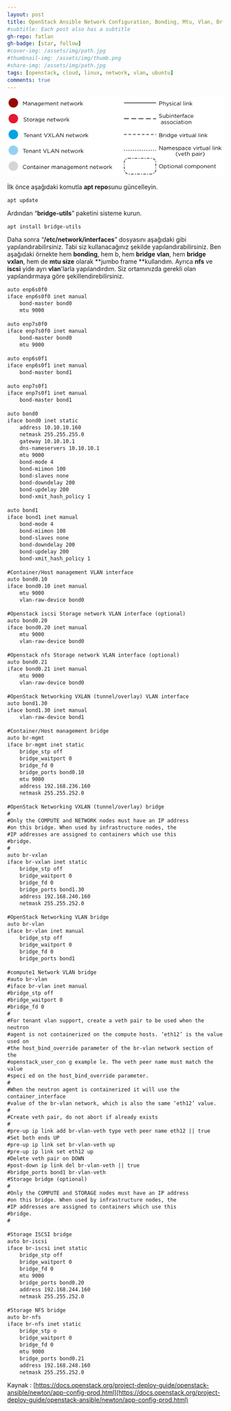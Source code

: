 ```yaml
---
layout: post
title: OpenStack Ansible Network Configuration, Bonding, Mtu, Vlan, Br-vlan, Br-vxlan - Ubuntu 16.04
#subtitle: Each post also has a subtitle
gh-repo: fatlan
gh-badge: [star, follow]
#cover-img: /assets/img/path.jpg
#thumbnail-img: /assets/img/thumb.png
#share-img: /assets/img/path.jpg
tags: [openstack, cloud, linux, network, vlan, ubuntu]
comments: true
---
```

![Crepe](/assets/img/u16-opnstcnet-conf/opnstck-net-c01.png)

İlk önce aşağıdaki komutla **apt repo**sunu güncelleyin.

~~~
apt update
~~~

Ardından “**bridge-utils**” paketini sisteme kurun.

~~~
apt install bridge-utils
~~~

Daha sonra “**/etc/network/interfaces**” dosyasını aşağıdaki gibi yapılandırabilirsiniz. Tabi siz kullanacağınız şekilde yapılandırabilirsiniz. Ben aşağıdaki örnekte hem **bonding**, hem b, hem **bridge** **vlan**, hem **bridge** **vxlan**, hem de **mtu size** olarak **jumbo frame **kullandım. Ayrıca **nfs** ve **iscsi** yide ayrı **vlan**'larla yapılandırdım. Siz ortamınızda gerekli olan yapılandırmaya göre şekillendirebilirsiniz.

~~~
auto enp6s0f0
iface enp6s0f0 inet manual
    bond-master bond0
    mtu 9000

auto enp7s0f0
iface enp7s0f0 inet manual
    bond-master bond0
    mtu 9000

auto enp6s0f1
iface enp6s0f1 inet manual
    bond-master bond1

auto enp7s0f1
iface enp7s0f1 inet manual
    bond-master bond1

auto bond0
iface bond0 inet static
    address 10.10.10.160
    netmask 255.255.255.0
    gateway 10.10.10.1
    dns-nameservers 10.10.10.1
    mtu 9000
    bond-mode 4
    bond-miimon 100
    bond-slaves none
    bond-downdelay 200
    bond-updelay 200
    bond-xmit_hash_policy 1

auto bond1
iface bond1 inet manual
    bond-mode 4
    bond-miimon 100
    bond-slaves none
    bond-downdelay 200
    bond-updelay 200
    bond-xmit_hash_policy 1

#Container/Host management VLAN interface
auto bond0.10
iface bond0.10 inet manual
    mtu 9000
    vlan-raw-device bond0

#Openstack iscsi Storage network VLAN interface (optional)
auto bond0.20
iface bond0.20 inet manual
    mtu 9000
    vlan-raw-device bond0

#Openstack nfs Storage network VLAN interface (optional)
auto bond0.21
iface bond0.21 inet manual
    mtu 9000
    vlan-raw-device bond0

#OpenStack Networking VXLAN (tunnel/overlay) VLAN interface
auto bond1.30
iface bond1.30 inet manual
    vlan-raw-device bond1

#Container/Host management bridge
auto br-mgmt
iface br-mgmt inet static
    bridge_stp off
    bridge_waitport 0
    bridge_fd 0
    bridge_ports bond0.10
    mtu 9000
    address 192.168.236.160
    netmask 255.255.252.0

#OpenStack Networking VXLAN (tunnel/overlay) bridge
#
#Only the COMPUTE and NETWORK nodes must have an IP address
#on this bridge. When used by infrastructure nodes, the
#IP addresses are assigned to containers which use this
#bridge.
#
auto br-vxlan
iface br-vxlan inet static
    bridge_stp off
    bridge_waitport 0
    bridge_fd 0
    bridge_ports bond1.30
    address 192.168.240.160
    netmask 255.255.252.0

#OpenStack Networking VLAN bridge
auto br-vlan
iface br-vlan inet manual
    bridge_stp off
    bridge_waitport 0
    bridge_fd 0
    bridge_ports bond1

#compute1 Network VLAN bridge
#auto br-vlan
#iface br-vlan inet manual
#bridge_stp off
#bridge_waitport 0
#bridge_fd 0
#
#For tenant vlan support, create a veth pair to be used when the neutron
#agent is not containerized on the compute hosts. ‘eth12’ is the value used on
#the host_bind_override parameter of the br-vlan network section of the
#openstack_user_con g example le. The veth peer name must match the value
#speci ed on the host_bind_override parameter.
#
#When the neutron agent is containerized it will use the container_interface
#value of the br-vlan network, which is also the same ‘eth12’ value.
#
#Create veth pair, do not abort if already exists
#
#pre-up ip link add br-vlan-veth type veth peer name eth12 || true
#Set both ends UP
#pre-up ip link set br-vlan-veth up
#pre-up ip link set eth12 up
#Delete veth pair on DOWN
#post-down ip link del br-vlan-veth || true
#bridge_ports bond1 br-vlan-veth
#Storage bridge (optional)
#
#Only the COMPUTE and STORAGE nodes must have an IP address
#on this bridge. When used by infrastructure nodes, the
#IP addresses are assigned to containers which use this
#bridge.
#

#Storage ISCSI bridge
auto br-iscsi
iface br-iscsi inet static
    bridge_stp off
    bridge_waitport 0
    bridge_fd 0
    mtu 9000
    bridge_ports bond0.20
    address 192.168.244.160
    netmask 255.255.252.0

#Storage NFS bridge
auto br-nfs
iface br-nfs inet static
    bridge_stp o
    bridge_waitport 0
    bridge_fd 0
    mtu 9000
    bridge_ports bond0.21
    address 192.168.248.160
    netmask 255.255.252.0
~~~


Kaynak : [https://docs.openstack.org/project-deploy-guide/openstack-ansible/newton/app-config-prod.html](https://docs.openstack.org/project-deploy-guide/openstack-ansible/newton/app-config-prod.html)